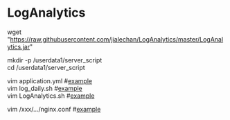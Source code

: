 # LogAnalytics

wget "https://raw.githubusercontent.com/jialechan/LogAnalytics/master/LogAnalytics.jar"    

mkdir -p /userdata1/server_script   
cd /userdata1/server_script   

vim application.yml            #[example](https://gist.github.com/jialechan/7b545757ea70358d5e77770a5893ce3a)   
vim log_daily.sh            #[example](https://gist.github.com/ae96910add7a9a13c9e0d314071ba5a7)   
vim LogAnalytics.sh            #[example](https://gist.github.com/c7fe0ac9da371e8fe285ee759e582d53)   

vim /xxx/.../nginx.conf            #[example](https://gist.github.com/9d4b42d55a0321683d2c651d5dda0c37)   
